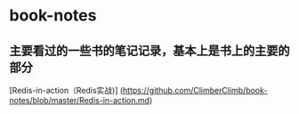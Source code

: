 # book-notes
## 主要看过的一些书的笔记记录，基本上是书上的主要的部分

[Redis-in-action（Redis实战)] (https://github.com/ClimberClimb/book-notes/blob/master/Redis-in-action.md)